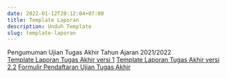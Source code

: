 ```yaml
---
date: 2022-01-12T20:12:04+07:00
title: Template Laporan
description: Unduh Template
slug: template-laporan
---
```

<div class="mt-4 mb-5">
  <div class="card">
    <div class="card-body">Pengumuman Ujian Tugas Akhir Tahun Ajaran 2021/2022</div>
    <div class="list-group list-group-flush">
      <a href="https://www.dropbox.com/s/utax69eavptd1yb/format-laporan-ta-211111.docx?dl=1" class="list-group-item list-group-item-action">Template Laporan Tugas Akhir versi 1</a>
      <a href="https://www.dropbox.com/s/x1mq5voztjfj50p/format-laporan-ta-2.2.docx?dl=1" class="list-group-item list-group-item-action">Template Laporan Tugas Akhir versi 2.2</a>
      <a href="https://forms.gle/ELSVLW1W6ovu3ATH8" class="list-group-item list-group-item-action">Formulir Pendaftaran Ujian Tugas Akhir</a>
    </div>
  </div>
</div>